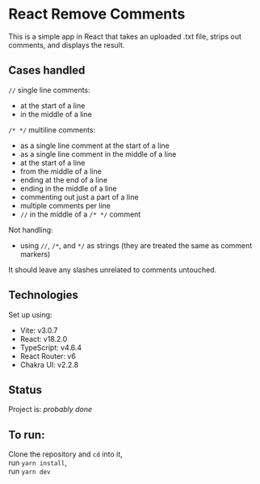 # React Remove Comments

This is a simple app in React that takes an uploaded .txt file, strips out comments, and displays the result.

## Cases handled

`//` single line comments:

- at the start of a line
- in the middle of a line

`/* */` multiline comments:

- as a single line comment at the start of a line
- as a single line comment in the middle of a line
- at the start of a line
- from the middle of a line
- ending at the end of a line
- ending in the middle of a line
- commenting out just a part of a line
- multiple comments per line
- `//` in the middle of a `/* */` comment

Not handling:

- using `//`, `/*`, and `*/` as strings (they are treated the same as comment markers)

It should leave any slashes unrelated to comments untouched.

## Technologies

Set up using:

- Vite: v3.0.7
- React: v18.2.0
- TypeScript: v4.6.4
- React Router: v6
- Chakra UI: v2.2.8

## Status

Project is: _probably done_

## To run:

Clone the repository and `cd` into it,  
run `yarn install`,  
run `yarn dev`
